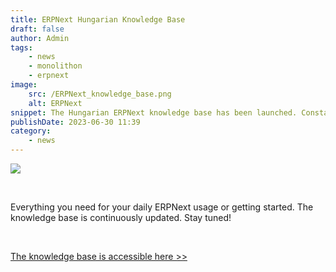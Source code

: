 ```yaml
---
title: ERPNext Hungarian Knowledge Base
draft: false
author: Admin
tags:
    - news
    - monolithon
    - erpnext
image:
    src: /ERPNext_knowledge_base.png
    alt: ERPNext
snippet: The Hungarian ERPNext knowledge base has been launched. Constantly updated with new content.
publishDate: 2023-06-30 11:39
category:
    - news
---
```


<p><img src="/Screenshot (73).png"></p><p><br></p><p>Everything you need for your daily ERPNext usage or getting started. The knowledge base is continuously updated. Stay tuned!</p><p><br></p><p><a href="https://www.monolithon.com/kb/erpnext-beállítások-magyarul" rel="noopener noreferrer">The knowledge base is accessible here &gt;&gt;</a></p>
